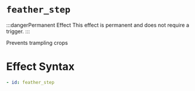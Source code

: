 # `feather_step`
:::dangerPermanent Effect
This effect is permanent and does not require a trigger.
:::

Prevents trampling crops

# Effect Syntax
```yaml
- id: feather_step
```